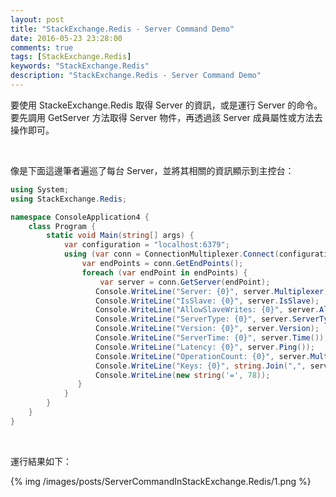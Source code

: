 ```yaml
---
layout: post
title: "StackExchange.Redis - Server Command Demo"
date: 2016-05-23 23:28:00
comments: true
tags: [StackExchange.Redis]
keywords: "StackExchange.Redis"
description: "StackExchange.Redis - Server Command Demo"
---
```


要使用 StackeExchange.Redis 取得 Server 的資訊，或是運行 Server 的命令。要先調用 GetServer 方法取得 Server 物件，再透過該 Server 成員屬性或方法去操作即可。  

<!-- More -->

<br/>


像是下面這邊筆者遍巡了每台 Server，並將其相關的資訊顯示到主控台：    

```c#
using System; 
using StackExchange.Redis; 

namespace ConsoleApplication4 { 
    class Program { 
        static void Main(string[] args) { 
            var configuration = "localhost:6379"; 
            using (var conn = ConnectionMultiplexer.Connect(configuration)) { 
                var endPoints = conn.GetEndPoints(); 
                foreach (var endPoint in endPoints) { 
                    var server = conn.GetServer(endPoint); 
                   Console.WriteLine("Server: {0}", server.Multiplexer); 
                   Console.WriteLine("IsSlave: {0}", server.IsSlave); 
                   Console.WriteLine("AllowSlaveWrites: {0}", server.AllowSlaveWrites); 
                   Console.WriteLine("ServerType: {0}", server.ServerType); 
                   Console.WriteLine("Version: {0}", server.Version); 
                   Console.WriteLine("ServerTime: {0}", server.Time()); 
                   Console.WriteLine("Latency: {0}", server.Ping()); 
                   Console.WriteLine("OperationCount: {0}", server.Multiplexer.OperationCount); 
                   Console.WriteLine("Keys: {0}", string.Join(",", server.Keys().ToArray())); 
                   Console.WriteLine(new string('=', 78)); 
               }
            }
        } 
    } 
}
```

<br/>


運行結果如下：  

{% img /images/posts/ServerCommandInStackExchange.Redis/1.png %}
